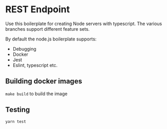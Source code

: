 # REST Endpoint

Use this boilerplate for creating Node servers with typescript.
The various branches support different feature sets.

By default the node.js boilerplate supports:

- Debugging
- Docker
- Jest
- Eslint, typescript etc.

## Building docker images

`make build` to build the image

## Testing

`yarn test`
